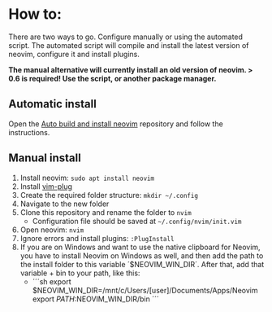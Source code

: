 # How to:
There are two ways to go. Configure manually or using the automated script. The automated script will compile and install the latest version of neovim, configure it and install plugins.

**The manual alternative will currently install an old version of neovim. > 0.6 is required! Use the script, or another package manager.**

## Automatic install
Open the [Auto build and install neovim](https://github.com/etokheim/auto-build-and-install-neovim) repository and follow the instructions.

## Manual install
1. Install neovim: `sudo apt install neovim`
2. Install [vim-plug](https://github.com/junegunn/vim-plug)
3. Create the required folder structure: `mkdir ~/.config`
4. Navigate to the new folder
5. Clone this repository and rename the folder to `nvim`
   - Configuration file should be saved at `~/.config/nvim/init.vim`
6. Open neovim: `nvim`
7. Ignore errors and install plugins: `:PlugInstall`
8. If you are on Windows and want to use the native clipboard for Neovim, you have to install Neovim on Windows as well, and then add the path to the install folder to this variable ´$NEOVIM_WIN_DIR´. After that, add that variable + bin to your path, like this:
   - ´´´sh
   export $NEOVIM_WIN_DIR=/mnt/c/Users/[user]/Documents/Apps/Neovim
   export $PATH:$NEOVIM_WIN_DIR/bin
   ´´´

